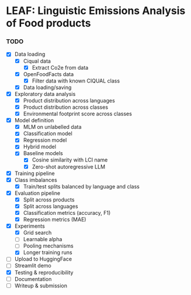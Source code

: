 # LEAF: **L**inguistic **E**missions **A**nalysis of **F**ood products

### TODO

- [x] Data loading
    - [x] Ciqual data
        - [x] Extract Co2e from data
    - [x] OpenFoodFacts data
        - [x] Filter data with known CIQUAL class
    - [x] Data loading/saving
- [x] Exploratory data analysis
    - [x] Product distribution across languages
    - [x] Product distribution across classes
    - [x] Environmental footprint score across classes
- [x] Model definition
    - [x] MLM on unlabelled data
    - [x] Classification model
    - [x] Regression model
    - [x] Hybrid model
    - [x] Baseline models
        - [x] Cosine similarity with LCI name
        - [x] Zero-shot autoregressive LLM
- [x] Training pipeline
- [x] Class imbalances
    - [x] Train/test splits balanced by language and class
- [x] Evaluation pipeline
    - [x] Split across products
    - [x] Split across languages
    - [x] Classification metrics (accuracy, F1)
    - [x] Regression metrics (MAE)
- [x] Experiments
    - [x] Grid search
    - [ ] Learnable alpha
    - [ ] Pooling mechanisms
    - [x] Longer training runs
- [ ] Upload to HuggingFace
- [ ] Streamlit demo
- [x] Testing & reproducibility
- [ ] Documentation
- [ ] Writeup & submission